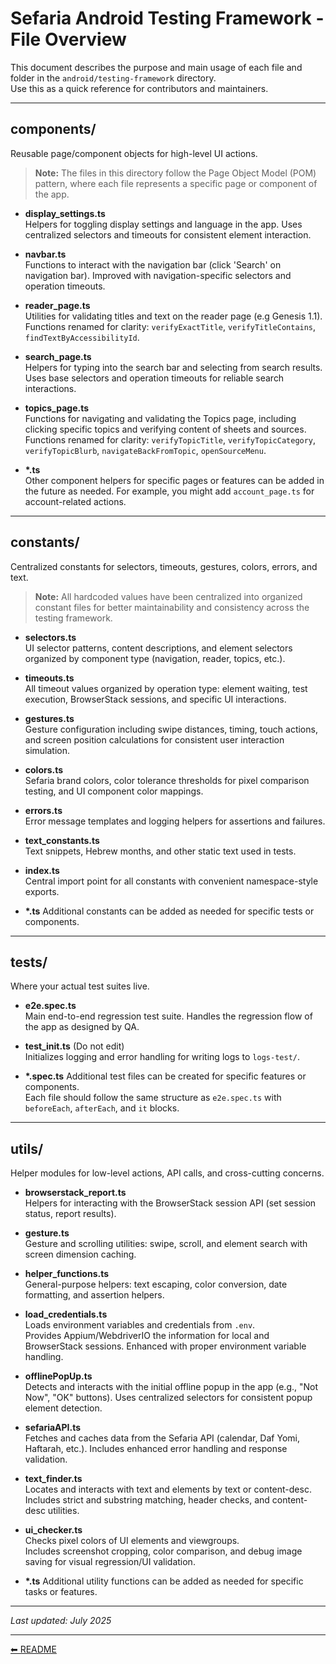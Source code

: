 # Sefaria Android Testing Framework - File Overview

This document describes the purpose and main usage of each file and folder in the `android/testing-framework` directory.  
Use this as a quick reference for contributors and maintainers.

---

## components/

Reusable page/component objects for high-level UI actions.

> **Note:** The files in this directory follow the Page Object Model (POM) pattern, where each file represents a specific page or component of the app.

- **display_settings.ts**  
  Helpers for toggling display settings and language in the app. Uses centralized selectors and timeouts for consistent element interaction.

- **navbar.ts**  
  Functions to interact with the navigation bar (click 'Search' on navigation bar). Improved with navigation-specific selectors and operation timeouts.

- **reader_page.ts**  
  Utilities for validating titles and text on the reader page (e.g Genesis 1.1). Functions renamed for clarity: `verifyExactTitle`, `verifyTitleContains`, `findTextByAccessibilityId`.

- **search_page.ts**  
  Helpers for typing into the search bar and selecting from search results. Uses base selectors and operation timeouts for reliable search interactions.

- **topics_page.ts**  
  Functions for navigating and validating the Topics page, including clicking specific topics and verifying content of sheets and sources. Functions renamed for clarity: `verifyTopicTitle`, `verifyTopicCategory`, `verifyTopicBlurb`, `navigateBackFromTopic`, `openSourceMenu`.

- **\*.ts**  
  Other component helpers for specific pages or features can be added in the future as needed. For example, you might add `account_page.ts` for account-related actions.

---

## constants/

Centralized constants for selectors, timeouts, gestures, colors, errors, and text.

> **Note:** All hardcoded values have been centralized into organized constant files for better maintainability and consistency across the testing framework.

- **selectors.ts**  
  UI selector patterns, content descriptions, and element selectors organized by component type (navigation, reader, topics, etc.).

- **timeouts.ts**  
  All timeout values organized by operation type: element waiting, test execution, BrowserStack sessions, and specific UI interactions.

- **gestures.ts**  
  Gesture configuration including swipe distances, timing, touch actions, and screen position calculations for consistent user interaction simulation.

- **colors.ts**  
  Sefaria brand colors, color tolerance thresholds for pixel comparison testing, and UI component color mappings.

- **errors.ts**  
  Error message templates and logging helpers for assertions and failures.

- **text_constants.ts**  
  Text snippets, Hebrew months, and other static text used in tests.

- **index.ts**  
  Central import point for all constants with convenient namespace-style exports.

- **\*.ts**
  Additional constants can be added as needed for specific tests or components.

---

## tests/

Where your actual test suites live.

- **e2e.spec.ts**  
Main end-to-end regression test suite. Handles the regression flow of the app as designed by QA.

- **test_init.ts** (Do not edit)  
  Initializes logging and error handling for writing logs to `logs-test/`.

- **\*.spec.ts**
  Additional test files can be created for specific features or components.  
  Each file should follow the same structure as `e2e.spec.ts` with `beforeEach`, `afterEach`, and `it` blocks.

---

## utils/

Helper modules for low-level actions, API calls, and cross-cutting concerns.

- **browserstack_report.ts**  
  Helpers for interacting with the BrowserStack session API (set session status, report results).

- **gesture.ts**  
  Gesture and scrolling utilities: swipe, scroll, and element search with screen dimension caching.

- **helper_functions.ts**  
  General-purpose helpers: text escaping, color conversion, date formatting, and assertion helpers.

- **load_credentials.ts**  
  Loads environment variables and credentials from `.env`.  
  Provides Appium/WebdriverIO the information for local and BrowserStack sessions. Enhanced with proper environment variable handling.

- **offlinePopUp.ts**  
  Detects and interacts with the initial offline popup in the app (e.g., "Not Now", "OK" buttons). Uses centralized selectors for consistent popup element detection.

- **sefariaAPI.ts**  
  Fetches and caches data from the Sefaria API (calendar, Daf Yomi, Haftarah, etc.). Includes enhanced error handling and response validation.

- **text_finder.ts**  
  Locates and interacts with text and elements by text or content-desc.  
  Includes strict and substring matching, header checks, and content-desc utilities.

- **ui_checker.ts**  
  Checks pixel colors of UI elements and viewgroups.  
  Includes screenshot cropping, color comparison, and debug image saving for visual regression/UI validation.

- **\*.ts**
  Additional utility functions can be added as needed for specific tasks or features.

---

_Last updated: July 2025_

---

[⬅ README](./README.md)
